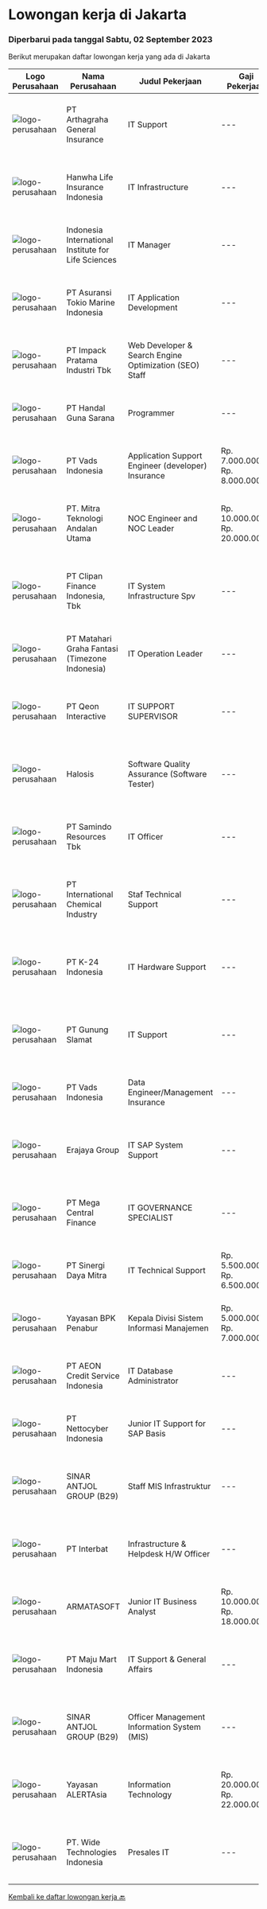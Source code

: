 
  # Lowongan kerja di Jakarta

  ### Diperbarui pada tanggal Sabtu, 02 September 2023

  Berikut merupakan daftar lowongan kerja yang ada di Jakarta

  |Logo Perusahaan | Nama Perusahaan | Judul Pekerjaan | Gaji Pekerjaan | Lokasi | Deskripsi | Tanggal diunggah | Pranala |
  | -------------- | --------------- | --------------- | --------- | --------- | -------------- | ------- | ----------- |
  |![logo-perusahaan](https://image-service-cdn.seek.com.au/7c9f4c4b232a49715397d8404ae570be6cee4e85/ee4dce1061f3f616224767ad58cb2fc751b8d2dc)|PT Arthagraha General Insurance|IT Support|---|Jakarta Raya|IT SupportTugas &amp; Tanggung Jawab :- Mengatasi TroubleShooting PC &amp; Laptop (computer), Networking LAN, EMAIL, Hardware, Printer dan Aplikasi.-...|Jumat, 01 September 2023|https://www.jobstreet.co.id/id/job/it-support-4455541?token=0~370654a4-bb11-45ed-adfa-b07687e93713&sectionRank=1&jobId=jobstreet-id-job-4455541|
|![logo-perusahaan](https://image-service-cdn.seek.com.au/2fb963850fd0b1c4b12cdbeb083b4a67e32d0dc4/ee4dce1061f3f616224767ad58cb2fc751b8d2dc)|Hanwha Life Insurance Indonesia|IT Infrastructure|---|Jakarta Raya|Hi, Talents!Hanwha Life Insurance, a most rapid growth Korea Life Insurance in Indonesia is now looking for IT Infrastructure. The position requires...|Kamis, 31 Agustus 2023|https://www.jobstreet.co.id/id/job/it-infrastructure-4454778?token=0~370654a4-bb11-45ed-adfa-b07687e93713&sectionRank=2&jobId=jobstreet-id-job-4454778|
|![logo-perusahaan](https://image-service-cdn.seek.com.au/8b96d30f1745236fa5a2a567e990a6b0c6f86c10/ee4dce1061f3f616224767ad58cb2fc751b8d2dc)|Indonesia International Institute for Life Sciences|IT Manager|---|Jakarta Timur|Job Description: Ensure all information systems and other supporting applications work properly, in accordance with the agreement with the user....|Kamis, 31 Agustus 2023|https://www.jobstreet.co.id/id/job/it-manager-4454185?token=0~370654a4-bb11-45ed-adfa-b07687e93713&sectionRank=3&jobId=jobstreet-id-job-4454185|
|![logo-perusahaan](https://image-service-cdn.seek.com.au/2df4988c946dd67d9bfe5c9b550d200b813f1bcb/ee4dce1061f3f616224767ad58cb2fc751b8d2dc)|PT Asuransi Tokio Marine Indonesia|IT Application Development|---|Jakarta Pusat|Responsibilities: Develop Application Modified Existing Application Bug Fixing Requirements: Bachelor's degree preferably in Computer Level:...|Jumat, 01 September 2023|https://www.jobstreet.co.id/id/job/it-application-development-4455666?token=0~370654a4-bb11-45ed-adfa-b07687e93713&sectionRank=4&jobId=jobstreet-id-job-4455666|
|![logo-perusahaan](https://image-service-cdn.seek.com.au/d998446f8b6aac36c11d6df44b5dfe87306dfa9b/ee4dce1061f3f616224767ad58cb2fc751b8d2dc)|PT Impack Pratama Industri Tbk|Web Developer & Search Engine Optimization (SEO) Staff|---|Jakarta Utara|Main Job Description:· Create relevant, engaging and effective content for websites.· Maintain and update all websites of Impack Group.· Website...|Jumat, 01 September 2023|https://www.jobstreet.co.id/id/job/web-developer-search-engine-optimization-seo-staff-4455623?token=0~370654a4-bb11-45ed-adfa-b07687e93713&sectionRank=5&jobId=jobstreet-id-job-4455623|
|![logo-perusahaan](https://image-service-cdn.seek.com.au/1afbfa2d8068d565dee60744c0fac359e36a35c2/ee4dce1061f3f616224767ad58cb2fc751b8d2dc)|PT Handal Guna Sarana|Programmer|---|Jakarta Selatan|Kualifikasi Memiliki pengalaman membuat project dalam bentuk website, desktop atau android. (nilai plus) Pendidikan minimal SMK/SMA teknik komputer...|Jumat, 01 September 2023|https://www.jobstreet.co.id/id/job/programmer-4456421?token=0~370654a4-bb11-45ed-adfa-b07687e93713&sectionRank=6&jobId=jobstreet-id-job-4456421|
|![logo-perusahaan](https://image-service-cdn.seek.com.au/5fb25b1bade82f662f860c9590760e79b4ce1c91/ee4dce1061f3f616224767ad58cb2fc751b8d2dc)|PT Vads Indonesia|Application Support Engineer (developer) Insurance|Rp. 7.000.000-Rp. 8.000.000|Jakarta Raya|Qualification: Experienced in support Core &amp; non-Core system Knowledge : Insurance system (advantage) Skill : analytic ; problem solving;...|Kamis, 31 Agustus 2023|https://www.jobstreet.co.id/id/job/application-support-engineer-developer-insurance-4454586?token=0~370654a4-bb11-45ed-adfa-b07687e93713&sectionRank=7&jobId=jobstreet-id-job-4454586|
|![logo-perusahaan](https://image-service-cdn.seek.com.au/6295e2d4fa2e0cde00272a50b47532bd9fe1978a/ee4dce1061f3f616224767ad58cb2fc751b8d2dc)|PT. Mitra Teknologi Andalan Utama|NOC Engineer and NOC Leader|Rp. 10.000.000-Rp. 20.000.000|Jakarta Raya|URGENTWe will provide Level staff : NOC engineer and NOC leader for support daily operation on Network environment on user's Data Center.Job...|Jumat, 01 September 2023|https://www.jobstreet.co.id/id/job/noc-engineer-and-noc-leader-4456449?token=0~370654a4-bb11-45ed-adfa-b07687e93713&sectionRank=8&jobId=jobstreet-id-job-4456449|
|![logo-perusahaan](https://image-service-cdn.seek.com.au/b05d3fa911fcd97f3d6aea83da9b16898bf93530/ee4dce1061f3f616224767ad58cb2fc751b8d2dc)|PT Clipan Finance Indonesia, Tbk|IT System Infrastructure Spv|---|Jakarta Barat|•      Melakukan pemeliharaan pada perangkat DC (Data Center) dan DRC (Disaster Recovery Center).•      Mengusulkan panduan/prosedur dalam operasional...|Jumat, 01 September 2023|https://www.jobstreet.co.id/id/job/it-system-infrastructure-spv-4456293?token=0~370654a4-bb11-45ed-adfa-b07687e93713&sectionRank=9&jobId=jobstreet-id-job-4456293|
|![logo-perusahaan](https://image-service-cdn.seek.com.au/f78dfd351230cd4273bc61a59dac0558c83b72c7/ee4dce1061f3f616224767ad58cb2fc751b8d2dc)|PT Matahari Graha Fantasi (Timezone Indonesia)|IT Operation Leader|---|Jakarta Raya|Requirements : Min S1 Technic Information/System Information Proven working experience as an IT Operation Lead or relevant experience - minimum 3...|Senin, 28 Agustus 2023|https://www.jobstreet.co.id/id/job/it-operation-leader-4450563?token=0~370654a4-bb11-45ed-adfa-b07687e93713&sectionRank=10&jobId=jobstreet-id-job-4450563|
|![logo-perusahaan](https://image-service-cdn.seek.com.au/4256a9a9609899e16870a891f60175faadbea3c6/ee4dce1061f3f616224767ad58cb2fc751b8d2dc)|PT Qeon Interactive|IT SUPPORT SUPERVISOR|---|Jakarta Pusat|Develops and implements policies and procedures related to information systems hardware and software Oversees operations and processes relating to...|Kamis, 31 Agustus 2023|https://www.jobstreet.co.id/id/job/it-support-supervisor-4455210?token=0~370654a4-bb11-45ed-adfa-b07687e93713&sectionRank=11&jobId=jobstreet-id-job-4455210|
|![logo-perusahaan](https://image-service-cdn.seek.com.au/5a71b8aafb20225f7e25e024091856a0653e4104/ee4dce1061f3f616224767ad58cb2fc751b8d2dc)|Halosis|Software Quality Assurance (Software Tester)|---|Jakarta Barat|Job Description: Execute all testing tasks based on the test scenarios. Build test scenarios based on the business requirements. Build test cases and...|Jumat, 01 September 2023|https://www.jobstreet.co.id/id/job/software-quality-assurance-software-tester-4455414?token=0~370654a4-bb11-45ed-adfa-b07687e93713&sectionRank=12&jobId=jobstreet-id-job-4455414|
|![logo-perusahaan](https://image-service-cdn.seek.com.au/bb441d826b5880f32c336ca65dde731edd704cdb/ee4dce1061f3f616224767ad58cb2fc751b8d2dc)|PT Samindo Resources Tbk|IT Officer|---|Jakarta Raya|General Responsibilities Internet and device networks - installing, configuring and maintaining network and providing direct user assistance...|Jumat, 01 September 2023|https://www.jobstreet.co.id/id/job/it-officer-4456027?token=0~370654a4-bb11-45ed-adfa-b07687e93713&sectionRank=13&jobId=jobstreet-id-job-4456027|
|![logo-perusahaan](https://image-service-cdn.seek.com.au/d186ca98961dc8fc552b4dc63bda99aaf940118d/ee4dce1061f3f616224767ad58cb2fc751b8d2dc)|PT International Chemical Industry|Staf Technical Support|---|Jakarta Barat|Kualifikasi: Pendidikan min. S1  Komputer dengan IPK min. 3,0. Pengalaman min. 3 tahun sebagai Technical Support Hardware dan Software. Memiliki...|Jumat, 01 September 2023|https://www.jobstreet.co.id/id/job/staf-technical-support-4455683?token=0~370654a4-bb11-45ed-adfa-b07687e93713&sectionRank=14&jobId=jobstreet-id-job-4455683|
|![logo-perusahaan](https://image-service-cdn.seek.com.au/73afeadf1749c79edcf1d1b4f6ba6dbb1684b721/ee4dce1061f3f616224767ad58cb2fc751b8d2dc)|PT K-24 Indonesia|IT Hardware Support|---|Jakarta Timur|Requirement : Pendidikan D3/S1 Teknik Informatika/Sistem Informatika Berpengalaman minimal 1 tahun di bidang yang sama (diutamakan) Mampu menganalisa...|Kamis, 31 Agustus 2023|https://www.jobstreet.co.id/id/job/it-hardware-support-4454439?token=0~370654a4-bb11-45ed-adfa-b07687e93713&sectionRank=15&jobId=jobstreet-id-job-4454439|
|![logo-perusahaan](https://image-service-cdn.seek.com.au/d76ad705a69da9b2f5f19b820f74f89c7709b2cd/ee4dce1061f3f616224767ad58cb2fc751b8d2dc)|PT Gunung Slamat|IT Support|---|Jakarta Raya|Candidate must possess at least a Bachelor's Degree in Engineering (Computer/Telecommunication), Computer Science/Information Technology or equivalent...|Kamis, 31 Agustus 2023|https://www.jobstreet.co.id/id/job/it-support-4454691?token=0~370654a4-bb11-45ed-adfa-b07687e93713&sectionRank=16&jobId=jobstreet-id-job-4454691|
|![logo-perusahaan](https://image-service-cdn.seek.com.au/5fb25b1bade82f662f860c9590760e79b4ce1c91/ee4dce1061f3f616224767ad58cb2fc751b8d2dc)|PT Vads Indonesia|Data Engineer/Management Insurance|---|Jakarta Raya|Qualification: Bachelor Degree Experienced in Data warehouse implementation Experienced in Data visualization (Tableau &amp; Power BI) Skill : data...|Kamis, 31 Agustus 2023|https://www.jobstreet.co.id/id/job/data-engineer-management-insurance-4454609?token=0~370654a4-bb11-45ed-adfa-b07687e93713&sectionRank=17&jobId=jobstreet-id-job-4454609|
|![logo-perusahaan](https://image-service-cdn.seek.com.au/1a2c5a4ce6128662ea32374602a92543f60d4144/ee4dce1061f3f616224767ad58cb2fc751b8d2dc)|Erajaya Group|IT SAP System Support|---|Jakarta Barat|Provide support for any existing application system issues and other needs related to operations, in accordance with the knowledge and duties of the...|Jumat, 01 September 2023|https://www.jobstreet.co.id/id/job/it-sap-system-support-4456078?token=0~370654a4-bb11-45ed-adfa-b07687e93713&sectionRank=18&jobId=jobstreet-id-job-4456078|
|![logo-perusahaan](https://image-service-cdn.seek.com.au/600b8e0a16f690f22a75f3ec8170d358b7d48b29/ee4dce1061f3f616224767ad58cb2fc751b8d2dc)|PT Mega Central Finance|IT GOVERNANCE SPECIALIST|---|Jakarta Barat|Establish and develop appropriate policies, procedures, and practices concerning governance functions Ensure and Monitor practical implementations of...|Jumat, 01 September 2023|https://www.jobstreet.co.id/id/job/it-governance-specialist-4456478?token=0~370654a4-bb11-45ed-adfa-b07687e93713&sectionRank=19&jobId=jobstreet-id-job-4456478|
|![logo-perusahaan](https://image-service-cdn.seek.com.au/0fee3baeda667afc1773b150df4731c008321595/ee4dce1061f3f616224767ad58cb2fc751b8d2dc)|PT Sinergi Daya Mitra|IT Technical Support|Rp. 5.500.000-Rp. 6.500.000|Jakarta Raya|Menangani seluruh storage BDI dengan total storage 37 unit (Prod, DR dan UAT) Menangani switching sebagai koneksi dari storage ke server dengan total...|Kamis, 31 Agustus 2023|https://www.jobstreet.co.id/id/job/it-technical-support-4454832?token=0~370654a4-bb11-45ed-adfa-b07687e93713&sectionRank=20&jobId=jobstreet-id-job-4454832|
|![logo-perusahaan](https://image-service-cdn.seek.com.au/08d5fb9a4fd58f2f55c6f2f3312575dc30441315/ee4dce1061f3f616224767ad58cb2fc751b8d2dc)|Yayasan BPK Penabur|Kepala Divisi Sistem Informasi Manajemen|Rp. 5.000.000-Rp. 7.000.000|Jakarta Raya|Mengelola Teknologi Informasi dan System Komputer, meliputi: kesiapan dan ketersediaan sistem komputer/ aplikasi dalam lingkungan...|Kamis, 31 Agustus 2023|https://www.jobstreet.co.id/id/job/kepala-divisi-sistem-informasi-manajemen-4454364?token=0~370654a4-bb11-45ed-adfa-b07687e93713&sectionRank=21&jobId=jobstreet-id-job-4454364|
|![logo-perusahaan](https://image-service-cdn.seek.com.au/a024197ef50b5b97cea46427ea1fcdddb697b3dc/ee4dce1061f3f616224767ad58cb2fc751b8d2dc)|PT AEON Credit Service Indonesia|IT Database Administrator|---|Jakarta Raya|Job Descriptions: Install and configure tools under Linux and Windows server Perform analyze, monitoring, report, and troubleshooting issue in...|Jumat, 01 September 2023|https://www.jobstreet.co.id/id/job/it-database-administrator-4456142?token=0~370654a4-bb11-45ed-adfa-b07687e93713&sectionRank=22&jobId=jobstreet-id-job-4456142|
|![logo-perusahaan](https://image-service-cdn.seek.com.au/674c8524bef9db14ec8c8e3563d95ed9a3937837/ee4dce1061f3f616224767ad58cb2fc751b8d2dc)|PT Nettocyber Indonesia|Junior IT Support for SAP Basis|---|Jakarta Raya|We are looking young IT Professionals for SAP Basis position with experience handling operational or projects to join our IT Support...|Kamis, 31 Agustus 2023|https://www.jobstreet.co.id/id/job/junior-it-support-for-sap-basis-4455006?token=0~370654a4-bb11-45ed-adfa-b07687e93713&sectionRank=23&jobId=jobstreet-id-job-4455006|
|![logo-perusahaan](https://image-service-cdn.seek.com.au/2fae777e8eec9a2c406987325a61f9feab1b5262/ee4dce1061f3f616224767ad58cb2fc751b8d2dc)|SINAR ANTJOL GROUP (B29)|Staff MIS Infrastruktur|---|Jakarta Barat|KUALIFIKASI: Pendidikan minimal S1 Ilmu Komputer, atau Sistem Informasi, atau Teknik Informatika, atau Teknik Komputer dengan IPK minimal 3.00...|Jumat, 01 September 2023|https://www.jobstreet.co.id/id/job/staff-mis-infrastruktur-4455617?token=0~370654a4-bb11-45ed-adfa-b07687e93713&sectionRank=24&jobId=jobstreet-id-job-4455617|
|![logo-perusahaan](https://image-service-cdn.seek.com.au/5f1a0fab2ec2662ab5a8e392edde67ee458d89c4/ee4dce1061f3f616224767ad58cb2fc751b8d2dc)|PT Interbat|Infrastructure & Helpdesk H/W Officer|---|Jakarta Selatan|Deskripsi Pekerjaan :1. Mampu instalasi, konfigurasi dan troubleshooting : hardware-software (pc, printer, scanner, tablet; o/s windows, ios,android...|Kamis, 31 Agustus 2023|https://www.jobstreet.co.id/id/job/infrastructure-helpdesk-h-w-officer-4454606?token=0~370654a4-bb11-45ed-adfa-b07687e93713&sectionRank=25&jobId=jobstreet-id-job-4454606|
|![logo-perusahaan](https://image-service-cdn.seek.com.au/5d35e8e13bd739e4c8e7b5abf7119bc1a94f6d4b/ee4dce1061f3f616224767ad58cb2fc751b8d2dc)|ARMATASOFT|Junior IT Business Analyst|Rp. 10.000.000-Rp. 18.000.000|Jakarta Raya|We are looking for a skilled IT Business Analyst to join our IT Development TeamWe Already Working from Office!Your Responsible : Gathering,...|Jumat, 01 September 2023|https://www.jobstreet.co.id/id/job/junior-it-business-analyst-4455988?token=0~370654a4-bb11-45ed-adfa-b07687e93713&sectionRank=26&jobId=jobstreet-id-job-4455988|
|![logo-perusahaan](https://image-service-cdn.seek.com.au/ca8d566694edfc2787a0a4f960f6887ff396caa0/ee4dce1061f3f616224767ad58cb2fc751b8d2dc)|PT Maju Mart Indonesia|IT Support & General Affairs|---|Jakarta Utara|Tanggung jawab : Memastikan kinerja komputer tetap optimal dan berfungsi dengan baik sesuai harapan. Menjaga koneksi jaringan tetap stabil dan...|Kamis, 31 Agustus 2023|https://www.jobstreet.co.id/id/job/it-support-general-affairs-4454271?token=0~370654a4-bb11-45ed-adfa-b07687e93713&sectionRank=27&jobId=jobstreet-id-job-4454271|
|![logo-perusahaan](https://image-service-cdn.seek.com.au/2fae777e8eec9a2c406987325a61f9feab1b5262/ee4dce1061f3f616224767ad58cb2fc751b8d2dc)|SINAR ANTJOL GROUP (B29)|Officer Management Information System (MIS)|---|Jakarta Raya|Deskripsi Pekerjaan: Bertanggung jawab dalam pengawasan fungsi ERP Bertanggung jawab dalam pengawasan fungsi Web dan Apps Melakukan implementasi...|Jumat, 01 September 2023|https://www.jobstreet.co.id/id/job/officer-management-information-system-mis-4455740?token=0~370654a4-bb11-45ed-adfa-b07687e93713&sectionRank=28&jobId=jobstreet-id-job-4455740|
|![logo-perusahaan](https://i.ibb.co/sqvTCh9/112815900-stock-vector-no-image-available-icon-flat-vector.webp)|Yayasan ALERTAsia|Information Technology|Rp. 20.000.000-Rp. 22.000.000|Jakarta Pusat|ALERTAsia is seeking for an experienced “Information Technology (IT) Manager” for Oxford University Clinical Research Unit Indonesia (OUCRU...|Rabu, 30 Agustus 2023|https://www.jobstreet.co.id/id/job/information-technology-4451934?token=0~370654a4-bb11-45ed-adfa-b07687e93713&sectionRank=29&jobId=jobstreet-id-job-4451934|
|![logo-perusahaan](https://image-service-cdn.seek.com.au/c799b5a77c836961daffa0a3a95db18757ab385b/ee4dce1061f3f616224767ad58cb2fc751b8d2dc)|PT. Wide Technologies Indonesia|Presales IT|---|Jakarta Raya|Responsibilities:• Working with a sales team to determine solutions to customers’ challenges and supporting the sales team to present proposals to...|Rabu, 30 Agustus 2023|https://www.jobstreet.co.id/id/job/presales-it-4453421?token=0~370654a4-bb11-45ed-adfa-b07687e93713&sectionRank=30&jobId=jobstreet-id-job-4453421|


  [Kembali ke daftar lowongan kerja 🔙](../README.md#daftar-lowongan-kerja)
  